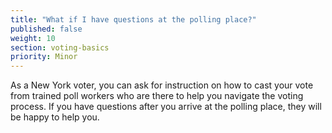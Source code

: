 ```yaml
---
title: "What if I have questions at the polling place?"
published: false
weight: 10
section: voting-basics
priority: Minor
---
```

As a New York voter, you can ask for instruction on how to cast your vote from trained poll workers who are there to help you navigate the voting process. If you have questions after you arrive at the polling place, they will be happy to help you.  
